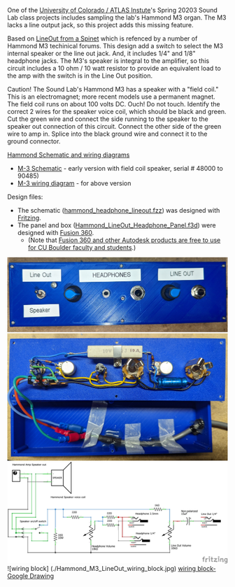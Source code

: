 One of the [University of Colorado / ATLAS Instute](https://www.colorado.edu/atlas/)'s Spring 20203 Sound Lab class projects includes sampling the lab's Hammond M3 organ.
The M3 lacks a line output jack, so this project adds this missing feature.

Based on [LineOut from a Spinet](http://www.dairiki.org/HammondWiki/LineOutFromASpinet) which is refenced by a number of Hammond M3 techinical forums.
This design add a switch to select the M3 internal speaker or the line out jack. And, it includes 1/4" and 1/8" headphone jacks.
The M3's speaker is integral to the amplifier, so this circuit includes a 10 ohm / 10 watt resistor to provide an equivalent load to the amp with the switch is in the Line Out position.

Caution!
The Sound Lab's Hammond M3 has a speaker with a "field coil." This is an electromagnet; more recent models use a permanent magnet. The field coil runs on about 100 volts DC. Ouch! Do not touch.
Identify the correct 2 wires for the speaker voice coil, which should be black and green.
Cut the green wire and connect the side running to the speaker to the speaker out connection of this circuit.
Connect the other side of the green wire to amp in.
Splice into the black ground wire and connect it to the ground connector.

[Hammond Schematic and wiring diagrams](http://captain-foldback.com/Hammond_sub/hammond_schematics.htm)

* [M-3 Schematic](http://captain-foldback.com/Hammond_sub/schematics/M3_early.zip) - early version with field coil speaker, serial # 48000 to 90485)
* [M-3 wiring diagram](http://captain-foldback.com/Hammond_sub/schematics/M3_early.zip) - for above version

Design files:
* The schematic ([hammond_headphone_lineout.fzz](./hammond_headphone_lineout.fzz)) was designed with [Fritzing](https://fritzing.org/).
* The panel and box ([Hammond_LineOut_Headphone_Panel.f3d](./Hammond_LineOut_Headphone_Panel.f3d)) were designed with [Fusion 360](https://www.autodesk.com/products/fusion-360). 
  * (Note that [Fusion 360 and other Autodesk products are free to use for CU Boulder faculty and students](https://oit.colorado.edu/software-hardware/software-catalog/autocad).)

![panel](./Hammond_LineOut_Headphone_Panel_photo.jpg)
![inside](./Hammond_LineOut_Headphone_Panel_insde.jpg)
![schematic](./hammond_headphone_lineout_schem.jpg)
![wiring block] (./Hammond_M3_LineOut_wiring_block.jpg)
[wiring block- Google Drawing](https://docs.google.com/drawings/d/1cAGUUYIvQpBTmiA-liVRN2AA-Yzoq7PjT-2qa91Djhs/edit?usp=sharing)
